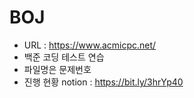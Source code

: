 # BOJ
- URL : https://www.acmicpc.net/
- 백준 코딩 테스트 연습
- 파일명은 문제번호
- 진행 현황 notion : https://bit.ly/3hrYp40